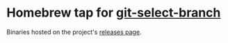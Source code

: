 # Homebrew tap for [git-select-branch](https://github.com/dnjstrom/git-select-branch)

Binaries hosted on the project's [releases page](https://github.com/dnjstrom/git-select-branch/releases).